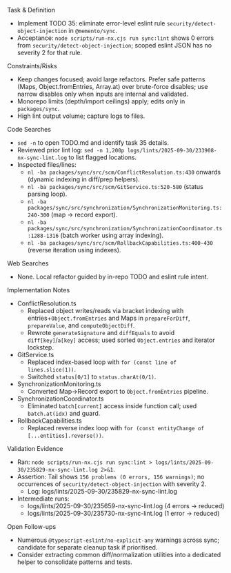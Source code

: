 Task & Definition
- Implement TODO 35: eliminate error-level eslint rule `security/detect-object-injection` in `@memento/sync`.
- Acceptance: `node scripts/run-nx.cjs run sync:lint` shows 0 errors from `security/detect-object-injection`; scoped eslint JSON has no severity 2 for that rule.

Constraints/Risks
- Keep changes focused; avoid large refactors. Prefer safe patterns (Maps, Object.fromEntries, Array.at) over brute-force disables; use narrow disables only when inputs are internal and validated.
- Monorepo limits (depth/import ceilings) apply; edits only in `packages/sync`.
- High lint output volume; capture logs to files.

Code Searches
- `sed -n` to open TODO.md and identify task 35 details.
- Reviewed prior lint log: `sed -n 1,200p logs/lints/2025-09-30/233908-nx-sync-lint.log` to list flagged locations.
- Inspected files/lines:
  - `nl -ba packages/sync/src/scm/ConflictResolution.ts:430` onwards (dynamic indexing in diff/prep helpers).
  - `nl -ba packages/sync/src/scm/GitService.ts:520-580` (status parsing loop).
  - `nl -ba packages/sync/src/synchronization/SynchronizationMonitoring.ts:240-300` (map → record export).
  - `nl -ba packages/sync/src/synchronization/SynchronizationCoordinator.ts:1288-1316` (batch worker using array indexing).
  - `nl -ba packages/sync/src/scm/RollbackCapabilities.ts:400-430` (reverse iteration using indexes).

Web Searches
- None. Local refactor guided by in-repo TODO and eslint rule intent.

Implementation Notes
- ConflictResolution.ts
  - Replaced object writes/reads via bracket indexing with entries+`Object.fromEntries` and Maps in `prepareForDiff`, `prepareValue`, and `computeObjectDiff`.
  - Rewrote `generateSignature` and `diffEquals` to avoid `diff[key]`/`a[key]` access; used sorted `Object.entries` and iterator lockstep.
- GitService.ts
  - Replaced index-based loop with `for (const line of lines.slice(1))`.
  - Switched `status[0/1]` to `status.charAt(0/1)`.
- SynchronizationMonitoring.ts
  - Converted Map->Record export to `Object.fromEntries` pipeline.
- SynchronizationCoordinator.ts
  - Eliminated `batch[current]` access inside function call; used `batch.at(idx)` and guard.
- RollbackCapabilities.ts
  - Replaced reverse index loop with `for (const entityChange of [...entities].reverse())`.

Validation Evidence
- Ran: `node scripts/run-nx.cjs run sync:lint > logs/lints/2025-09-30/235829-nx-sync-lint.log 2>&1`.
- Assertion: Tail shows `156 problems (0 errors, 156 warnings)`; no occurrences of `security/detect-object-injection` with severity 2.
  - Log: logs/lints/2025-09-30/235829-nx-sync-lint.log
- Intermediate runs:
  - logs/lints/2025-09-30/235659-nx-sync-lint.log (4 errors → reduced)
  - logs/lints/2025-09-30/235730-nx-sync-lint.log (1 error → reduced)

Open Follow-ups
- Numerous `@typescript-eslint/no-explicit-any` warnings across sync; candidate for separate cleanup task if prioritised.
- Consider extracting common diff/normalization utilities into a dedicated helper to consolidate patterns and tests.
